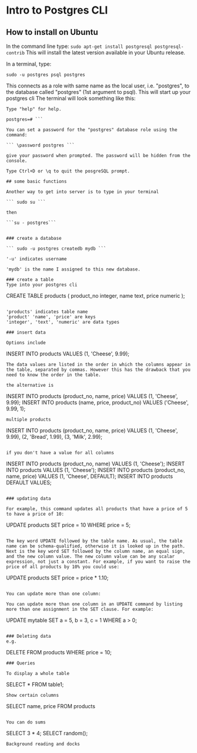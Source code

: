 # Intro to Postgres CLI

## How to install on Ubuntu
In the command line type:
``` sudo apt-get install postgresql postgresql-contrib ```
This will install the latest version available in your Ubuntu release.


In a terminal, type:

``` sudo -u postgres psql postgres ```

This connects as a role with same name as the local user, i.e. "postgres", to the database called "postgres" (1st argument to psql).
This will start up your postgres cli
The terminal will look something like this:

``` psql (9.4.7)
Type "help" for help.

postgres=# ```

You can set a password for the "postgres" database role using the command:

``` \password postgres ```

give your password when prompted. The password will be hidden from the console.

Type Ctrl+D or \q to quit the posgreSQL prompt.

## some basic functions

Another way to get into server is to type in your terminal

``` sudo su ```

then

```su - postgres```


### create a database

``` sudo -u postgres createdb mydb ```

'-u' indicates username

'mydb' is the name I assigned to this new database.  

### create a table
Type into your postgres cli
```
CREATE TABLE products (
    product_no integer,
    name text,
    price numeric
);
```

'products' indicates table name
'product' 'name', 'price' are keys
'integer', 'text', 'numeric' are data types

### insert data

Options include

```
INSERT INTO products VALUES (1, 'Cheese', 9.99);
```  
The data values are listed in the order in which the columns appear in the table, separated by commas. However this has the drawback that you need to know the order in the table.

the alternative is

```
INSERT INTO products (product_no, name, price) VALUES (1, 'Cheese', 9.99);
INSERT INTO products (name, price, product_no) VALUES ('Cheese', 9.99, 1);
```
multiple products

```

INSERT INTO products (product_no, name, price) VALUES
    (1, 'Cheese', 9.99),
    (2, 'Bread', 1.99),
    (3, 'Milk', 2.99);

```

if you don't have a value for all columns
```
INSERT INTO products (product_no, name) VALUES (1, 'Cheese');
INSERT INTO products VALUES (1, 'Cheese');
INSERT INTO products (product_no, name, price) VALUES (1, 'Cheese', DEFAULT);
INSERT INTO products DEFAULT VALUES;
```

### updating data

For example, this command updates all products that have a price of 5 to have a price of 10:
```
UPDATE products SET price = 10 WHERE price = 5;
```

The key word UPDATE followed by the table name. As usual, the table name can be schema-qualified, otherwise it is looked up in the path. Next is the key word SET followed by the column name, an equal sign, and the new column value. The new column value can be any scalar expression, not just a constant. For example, if you want to raise the price of all products by 10% you could use:

```
UPDATE products SET price = price * 1.10;
```

You can update more than one column:

You can update more than one column in an UPDATE command by listing more than one assignment in the SET clause. For example:
```
UPDATE mytable SET a = 5, b = 3, c = 1 WHERE a > 0;
```

### Deleting data
e.g.
```
DELETE FROM products WHERE price = 10;

```
### Queries

To display a whole table
```

SELECT * FROM table1;

```
Show certain columns

```
SELECT name, price FROM products
```

You can do sums

```
SELECT 3 * 4;
SELECT random();
```
Background reading and docks
